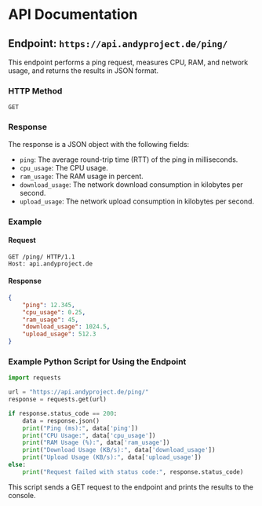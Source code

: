 # API Documentation

## Endpoint: `https://api.andyproject.de/ping/`

This endpoint performs a ping request, measures CPU, RAM, and network usage, and returns the results in JSON format.

### HTTP Method

`GET`

### Response

The response is a JSON object with the following fields:

- `ping`: The average round-trip time (RTT) of the ping in milliseconds.
- `cpu_usage`: The CPU usage.
- `ram_usage`: The RAM usage in percent.
- `download_usage`: The network download consumption in kilobytes per second.
- `upload_usage`: The network upload consumption in kilobytes per second.

### Example

#### Request

```http
GET /ping/ HTTP/1.1
Host: api.andyproject.de
```

#### Response

```json
{
    "ping": 12.345,
    "cpu_usage": 0.25,
    "ram_usage": 45,
    "download_usage": 1024.5,
    "upload_usage": 512.3
}
```

### Example Python Script for Using the Endpoint

```python
import requests

url = "https://api.andyproject.de/ping/"
response = requests.get(url)

if response.status_code == 200:
    data = response.json()
    print("Ping (ms):", data['ping'])
    print("CPU Usage:", data['cpu_usage'])
    print("RAM Usage (%):", data['ram_usage'])
    print("Download Usage (KB/s):", data['download_usage'])
    print("Upload Usage (KB/s):", data['upload_usage'])
else:
    print("Request failed with status code:", response.status_code)
```

This script sends a GET request to the endpoint and prints the results to the console.
